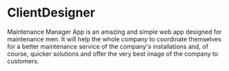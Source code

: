 # ClientDesigner
Maintenance Manager App is an amazing and simple web app designed for maintenance men. It will help the whole company to coordinate themselves for a better maintenance service of the company's installations and, of course, quicker solutions and offer the very best image of the company to customers.
